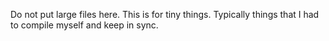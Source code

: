 Do not put large files here. This is for tiny things. Typically things that I had to compile myself and keep in sync.
